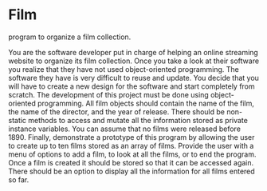 # Film
program to organize a film collection.


You are the software developer put in charge of helping an online streaming website to organize
its film collection. Once you take a look at their software you realize that they have not used
object-oriented programming. The software they have is very difficult to reuse and update. You
decide that you will have to create a new design for the software and start completely from
scratch.
The development of this project must be done using object-oriented programming. All film
objects should contain the name of the film, the name of the director, and the year of release.
There should be non-static methods to access and mutate all the information stored as private
instance variables. You can assume that no films were released before 1890.
Finally, demonstrate a prototype of this program by allowing the user to create up to ten films
stored as an array of films. Provide the user with a menu of options to add a film, to look at all
the films, or to end the program. Once a film is created it should be stored so that it can be
accessed again. There should be an option to display all the information for all films entered so
far. 
